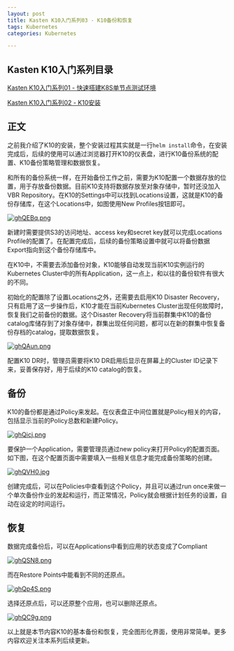 ```yaml
---
layout: post
title: Kasten K10入门系列03 - K10备份和恢复
tags: Kubernetes
categories: Kubernetes

---
```


## Kasten K10入门系列目录

[Kasten K10入门系列01 - 快速搭建K8S单节点测试环境](https://blog.backupnext.cloud/2020/12/Setting-up-quick-demo-for-K10-01/)

[Kasten K10入门系列02 - K10安装](https://blog.backupnext.cloud/2021/05/K10-setup/)

## 正文

之前我介绍了K10的安装，整个安装过程其实就是一行`helm install`命令，在安装完成后，后续的使用可以通过浏览器打开K10的仪表盘，进行K10备份系统的配置、K10备份策略管理和数据恢复。

和所有的备份系统一样，在开始备份工作之前，需要为K10配置一个数据存放的位置，用于存放备份数据。目前K10支持将数据存放至对象存储中，暂时还没加入VBR Repository。在K10的Settings中可以找到Locations设置，这就是K10的备份存储库，在这个Locations中，如图使用New Profiles按钮即可。

[![ghQEBq.png](https://z3.ax1x.com/2021/05/18/ghQEBq.png)](https://imgtu.com/i/ghQEBq)

新建时需要提供S3的访问地址、access key和secret key就可以完成Locations Profile的配置了。在配置完成后，后续的备份策略设置中就可以将备份数据Export指向到这个备份存储库中。

在K10中，不需要去添加备份对象，K10能够自动发现当前K10实例运行的Kubernetes Cluster中的所有Application，这一点上，和以往的备份软件有很大的不同。

初始化的配置除了设置Locations之外，还需要去启用K10 Disaster Recovery，只有启用了这一步操作后，K10才能在当前Kubernetes Cluster出现任何故障时，恢复我们之前备份的数据。这个Disaster Recovery将当前群集中K10的备份catalog库储存到了对象存储中，群集出现任何问题，都可以在新的群集中恢复备份存档的catalog，提取数据恢复。

[![ghQAun.png](https://z3.ax1x.com/2021/05/18/ghQAun.png)](https://imgtu.com/i/ghQAun)

配置K10 DR时，管理员需要将K10 DR启用后显示在屏幕上的Cluster ID记录下来，妥善保存好，用于后续的K10 catalog的恢复。



## 备份

K10的备份都是通过Policy来发起。在仪表盘正中间位置就是Policy相关的内容，包括显示当前的Policy总数和新建Policy。

[![ghQicj.png](https://z3.ax1x.com/2021/05/18/ghQicj.png)](https://imgtu.com/i/ghQicj)

要保护一个Application，需要管理员通过new policy来打开Policy的配置页面。如下图，在这个配置页面中需要填入一些相关信息才能完成备份策略的创建。

[![ghQVH0.jpg](https://z3.ax1x.com/2021/05/18/ghQVH0.jpg)](https://imgtu.com/i/ghQVH0)

创建完成后，可以在Policies中查看到这个Policy，并且可以通过run once来做一个单次备份作业的发起和运行，而正常情况，Policy就会根据计划任务的设置，自动在设定的时间运行。

## 恢复

数据完成备份后，可以在Applications中看到应用的状态变成了Compliant

[![ghQSN8.png](https://z3.ax1x.com/2021/05/18/ghQSN8.png)](https://imgtu.com/i/ghQSN8)

而在Restore Points中能看到不同的还原点。

[![ghQp4S.png](https://z3.ax1x.com/2021/05/18/ghQp4S.png)](https://imgtu.com/i/ghQp4S)

选择还原点后，可以还原整个应用，也可以删除还原点。

[![ghQC9g.png](https://z3.ax1x.com/2021/05/18/ghQC9g.png)](https://imgtu.com/i/ghQC9g)



以上就是本节内容K10的基本备份和恢复，完全图形化界面，使用非常简单。更多内容欢迎关注本系列后续更新。